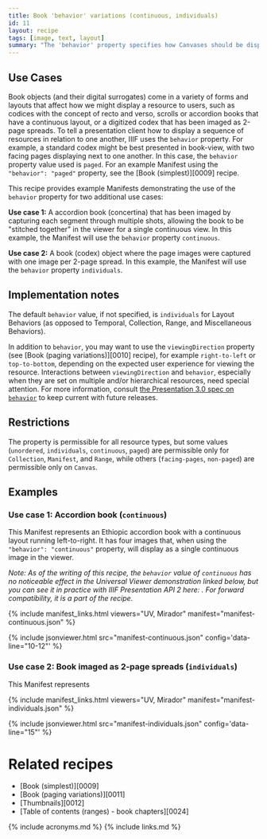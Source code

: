 ```yaml
---
title: Book 'behavior' variations (continuous, individuals)
id: 11
layout: recipe
tags: [image, text, layout]
summary: "The 'behavior' property specifies how Canvases should be displayed in the viewer in relation to one another, such as paged for book-view, continuous for a scroll or accordion book, or as individuals for a book imaged as full page spreads."
---
```


## Use Cases

Book objects (and their digital surrogates) come in a variety of forms and layouts that affect how we might display a resource to users, such as codices with the concept of recto and verso, scrolls or accordion books that have a continuous layout, or a digitized codex that has been imaged as 2-page spreads. To tell a presentation client how to display a sequence of resources in relation to one another, IIIF uses the `behavior` property. For example, a standard codex might be best presented in book-view, with two facing pages displaying next to one another. In this case, the `behavior` property value used is `paged`. For an example Manifest using the `"behavior": "paged"` property, see the [Book (simplest)][0009] recipe.

This recipe provides example Manifests demonstrating the use of the `behavior` property for two additional use cases:

**Use case 1:** A accordion book (concertina) that has been imaged by capturing each segment through multiple shots, allowing the book to be "stitched together" in the viewer for a single continuous view. In this example, the Manifest will use the `behavior` property `continuous`.

**Use case 2:** A book (codex) object where the page images were captured with one image per 2-page spread. In this example, the Manifest will use the `behavior` property `individuals`.

## Implementation notes

The default `behavior` value, if not specified, is `individuals` for Layout Behaviors (as opposed to Temporal, Collection, Range, and Miscellaneous Behaviors).

In addition to `behavior`, you may want to use the `viewingDirection` property (see [Book (paging variations)][0010] recipe), for example `right-to-left` or `top-to-bottom`, depending on the expected user experience for viewing the resource. Interactions between `viewingDirection` and `behavior`, especially when they are set on multiple and/or hierarchical resources, need special attention. For more information, consult [the Presentation 3.0 spec on `behavior`](https://iiif.io/api/presentation/3.0/#behavior) to keep current with future releases.

## Restrictions

The property is permissible for all resource types, but some values (`unordered`, `individuals`, `continuous`, `paged`) are permissible only for `Collection`, `Manifest`, and `Range`, while others (`facing-pages`, `non-paged`) are permissible only on `Canvas`.

## Examples

### Use case 1: Accordion book (`continuous`)

This Manifest represents an Ethiopic accordion book with a continuous layout running left-to-right. It has four images that, when using the `"behavior": "continuous"` property, will display as a single continuous image in the viewer.

_Note: As of the writing of this recipe, the `behavior` value of `continuous` has no noticeable effect in the Universal Viewer demonstration linked below, but you can see it in practice with IIIF Presentation API 2 here: . For forward compatibility, it is a part of the recipe._

{% include manifest_links.html viewers="UV, Mirador" manifest="manifest-continuous.json" %}

{% include jsonviewer.html src="manifest-continuous.json" config='data-line="10-12"' %}

### Use case 2: Book imaged as 2-page spreads (`individuals`)

This Manifest represents

{% include manifest_links.html viewers="UV, Mirador" manifest="manifest-individuals.json" %}

{% include jsonviewer.html src="manifest-individuals.json" config='data-line="15"' %}

# Related recipes

* [Book (simplest)][0009]
* [Book (paging variations)][0011]
* [Thumbnails][0012]
* [Table of contents (ranges) - book chapters][0024]

{% include acronyms.md %}
{% include links.md %}
